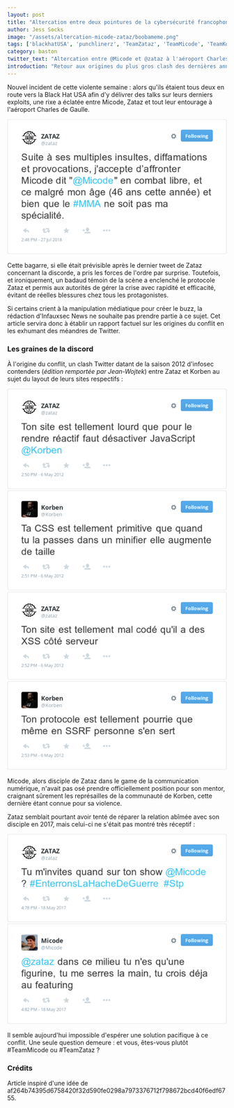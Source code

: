 ```yaml
---
layout: post
title: "Altercation entre deux pointures de la cybersécurité francophone à l'aéroport Charles de Gaulle"
author: Jess Socks
image: "/assets/altercation-micode-zataz/boobameme.png"
tags: ['blackhatUSA', 'punchlinerz', 'TeamZataz', 'TeamMicode', 'TeamKorben']
category: baston
twitter_text: "Altercation entre @Micode et @zataz à l'aéroport Charles de Gaulle"
introduction: "Retour aux origines du plus gros clash des dernières années"
---
```


Nouvel incident de cette violente semaine : alors qu'ils étaient tous deux en
route vers la Black Hat USA afin d'y délivrer des talks sur leurs derniers
exploits, une rixe a éclatée entre Micode, Zataz et tout leur entourage à
l'aéroport Charles de Gaulle.

![Zataz provoque Micode](/assets/altercation-micode-zataz/zataz-mma.png)

Cette bagarre, si elle était prévisible après le dernier tweet de Zataz
concernant la discorde, a pris les forces de l'ordre par surprise. Toutefois, et
ironiquement, un badaud témoin de la scène a enclenché le protocole Zataz et
permis aux autorités de gérer la crise avec rapidité et efficacité, évitant de
réelles blessures chez tous les protagonistes.

Si certains crient à la manipulation médiatique pour créer le buzz, la rédaction
d'Infauxsec News ne souhaite pas prendre partie à ce sujet. Cet article servira
donc à établir un rapport factuel sur les origines du conflit en les exhumant
des méandres de Twitter.

### Les graines de la discord

À l'origine du conflit, un clash Twitter datant de la saison 2012 d'infosec
contenders (*édition remportée par Jean-Wojtek*) entre Zataz et Korben au sujet
du layout de leurs sites respectifs :

![Zataz clashe le JS](/assets/altercation-micode-zataz/zataz-js.png)
![Korben clashe le CSS](/assets/altercation-micode-zataz/korben-css.png)
![Zataz clashe les XSS](/assets/altercation-micode-zataz/zataz-xss.png)
![Korben clashe le protocole](/assets/altercation-micode-zataz/korben-protocole.png)

Micode, alors disciple de Zataz dans le game de la communication numérique,
n'avait pas osé prendre officiellement position pour son mentor, craignant
sûrement les représailles de la communauté de Korben, cette dernière
étant connue pour sa violence.

Zataz semblait pourtant avoir tenté de réparer la relation abîmée avec son
disciple en 2017, mais celui-ci ne s'était pas montré très réceptif :

![Zataz souhaite la paix](/assets/altercation-micode-zataz/zataz-paix.png)
![Micode clashe](/assets/altercation-micode-zataz/micode-clashe.png)

Il semble aujourd'hui impossible d'espérer une solution pacifique à ce conflit.
Une seule question demeure : et vous, êtes-vous plutôt #TeamMicode ou #TeamZataz
?

### Crédits

Article inspiré d'une idée de af264b74395d6758420f32d590fe0298a7973376712f798672bcd40f6edf6755.
